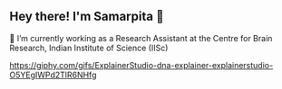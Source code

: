 ## Hey there! I'm Samarpita 👋

🔭 I’m currently working as a Research Assistant at the Centre for Brain Research, Indian Institute of Science (IISc)

https://giphy.com/gifs/ExplainerStudio-dna-explainer-explainerstudio-O5YEgIWPd2TlR6NHfg
<!--
**samarpita-saha293/samarpita-saha293** is a ✨ _special_ ✨ repository because its `README.md` (this file) appears on your GitHub profile.

Here are some ideas to get you started:

- 🔭 I’m currently working as a Research Assistant at the Centre for Brain Research, Indian Institute of Science (IISc)
- 🌱 I’m currently learning ...
- 👯 I’m looking to collaborate on ...
- 🤔 I’m looking for help with ...
- 💬 Ask me about ...
- 📫 How to reach me: ...
- 😄 Pronouns: ...
- ⚡ Fun fact: ...
-->
